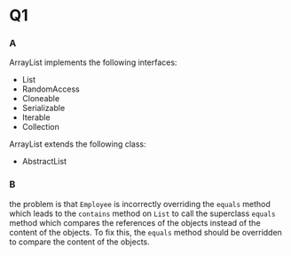 # Q1

### A

ArrayList implements the following interfaces:

- List
- RandomAccess
- Cloneable
- Serializable
- Iterable
- Collection

ArrayList extends the following class:

- AbstractList

### B

the problem is that `Employee` is incorrectly overriding the `equals` method which leads to the `contains` method on `List` to call the superclass `equals` method which compares the references of the objects instead of the content of the objects. To fix this, the `equals` method should be overridden to compare the content of the objects.
